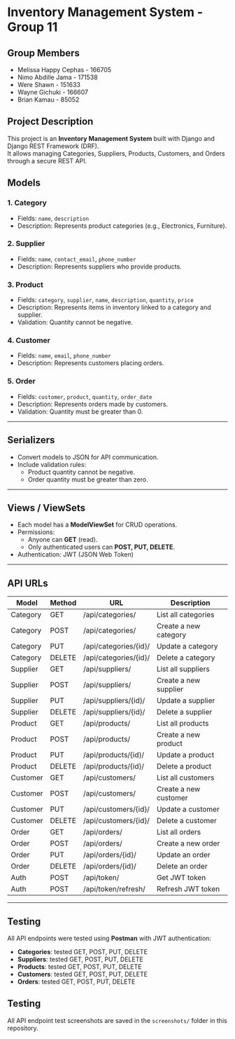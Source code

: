 # Inventory Management System - Group 11

## Group Members
- Melissa Happy Cephas - 166705
- Nimo Abdille Jama - 171538
- Were Shawn - 151633
- Wayne Gichuki - 166607
- Brian Kamau - 85052


## Project Description
This project is an **Inventory Management System** built with Django and Django REST Framework (DRF).  
It allows managing Categories, Suppliers, Products, Customers, and Orders through a secure REST API.


## Models

### 1. Category
- Fields: `name`, `description`
- Description: Represents product categories (e.g., Electronics, Furniture).

### 2. Supplier
- Fields: `name`, `contact_email`, `phone_number`
- Description: Represents suppliers who provide products.

### 3. Product
- Fields: `category`, `supplier`, `name`, `description`, `quantity`, `price`
- Description: Represents items in inventory linked to a category and supplier.
- Validation: Quantity cannot be negative.

### 4. Customer
- Fields: `name`, `email`, `phone_number`
- Description: Represents customers placing orders.

### 5. Order
- Fields: `customer`, `product`, `quantity`, `order_date`
- Description: Represents orders made by customers.
- Validation: Quantity must be greater than 0.

---

## Serializers
- Convert models to JSON for API communication.
- Include validation rules:
  - Product quantity cannot be negative.
  - Order quantity must be greater than zero.

---

## Views / ViewSets
- Each model has a **ModelViewSet** for CRUD operations.
- Permissions:
  - Anyone can **GET** (read).
  - Only authenticated users can **POST, PUT, DELETE**.
- Authentication: JWT (JSON Web Token)

---

## API URLs

| Model      | Method | URL                                | Description                 |
|------------|--------|------------------------------------|-----------------------------|
| Category   | GET    | /api/categories/                   | List all categories         |
| Category   | POST   | /api/categories/                   | Create a new category       |
| Category   | PUT    | /api/categories/{id}/              | Update a category           |
| Category   | DELETE | /api/categories/{id}/              | Delete a category           |
| Supplier   | GET    | /api/suppliers/                    | List all suppliers          |
| Supplier   | POST   | /api/suppliers/                    | Create a new supplier       |
| Supplier   | PUT    | /api/suppliers/{id}/               | Update a supplier           |
| Supplier   | DELETE | /api/suppliers/{id}/               | Delete a supplier           |
| Product    | GET    | /api/products/                     | List all products           |
| Product    | POST   | /api/products/                     | Create a new product        |
| Product    | PUT    | /api/products/{id}/                | Update a product            |
| Product    | DELETE | /api/products/{id}/                | Delete a product            |
| Customer   | GET    | /api/customers/                     | List all customers          |
| Customer   | POST   | /api/customers/                     | Create a new customer       |
| Customer   | PUT    | /api/customers/{id}/                | Update a customer           |
| Customer   | DELETE | /api/customers/{id}/                | Delete a customer           |
| Order      | GET    | /api/orders/                        | List all orders             |
| Order      | POST   | /api/orders/                        | Create a new order          |
| Order      | PUT    | /api/orders/{id}/                   | Update an order             |
| Order      | DELETE | /api/orders/{id}/                   | Delete an order             |
| Auth       | POST   | /api/token/                         | Get JWT token               |
| Auth       | POST   | /api/token/refresh/                 | Refresh JWT token           |

---

## Testing

All API endpoints were tested using **Postman** with JWT authentication:

- **Categories**: tested GET, POST, PUT, DELETE  
- **Suppliers**: tested GET, POST, PUT, DELETE  
- **Products**: tested GET, POST, PUT, DELETE  
- **Customers**: tested GET, POST, PUT, DELETE  
- **Orders**: tested GET, POST, PUT, DELETE  

## Testing

All API endpoint test screenshots are saved in the `screenshots/` folder in this repository.
